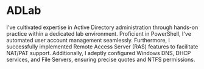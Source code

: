# ADLab
I've cultivated expertise in Active Directory administration through hands-on practice within a dedicated lab environment. Proficient in PowerShell, I've automated user account management seamlessly. Furthermore, I successfully implemented Remote Access Server (RAS) features to facilitate NAT/PAT support. Additionally, I adeptly configured Windows DNS, DHCP services, and File Servers, ensuring precise quotes and NTFS permissions.
